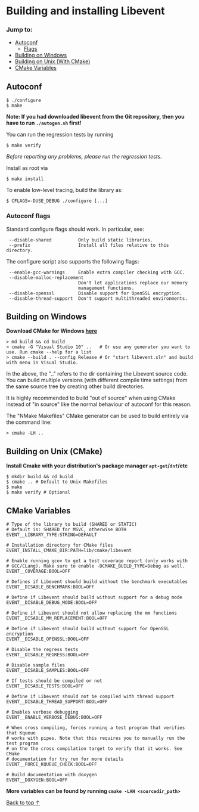 # Building and installing Libevent
### Jump to:
- [Autoconf](#autoconf)
  - [Flags](#autoconf-flags)
- [Building on Windows](#building-on-windows)
- [Building on Unix (With CMake)](#building-on-unix-cmake)
- [CMake Variables](#cmake-variables)

## Autoconf

```
$ ./configure
$ make
```

**Note: If you had downloaded libevent from the Git repository, then you have to run `./autogen.sh` first!**

You can run the regression tests by running
```
$ make verify
```
*Before reporting any problems, please run the regression tests.*

Install as root via
```
$ make install
```

To enable low-level tracing, build the library as:
```
$ CFLAGS=-DUSE_DEBUG ./configure [...]
```

### Autoconf flags

Standard configure flags should work. In particular, see:
```
 --disable-shared          Only build static libraries.
 --prefix                  Install all files relative to this directory.
```

The configure script also supports the following flags:
```
 --enable-gcc-warnings     Enable extra compiler checking with GCC.
 --disable-malloc-replacement
                           Don't let applications replace our memory
                           management functions.
 --disable-openssl         Disable support for OpenSSL encryption.
 --disable-thread-support  Don't support multithreaded environments.
```

## Building on Windows
__Download CMake for Windows [here](https://cmake.org/download/)__
```
> md build && cd build
> cmake -G "Visual Studio 10" ..   # Or use any generator you want to use. Run cmake --help for a list
> cmake --build . --config Release # Or "start libevent.sln" and build with menu in Visual Studio.
```
In the above, the ".." refers to the dir containing the Libevent source code. You can build multiple versions (with different compile time settings) from the same source tree by creating other build directories.

It is highly recommended to build "out of source" when using CMake instead of "in source" like the normal behaviour of autoconf for this reason.

The "NMake Makefiles" CMake generator can be used to build entirely via the command line:
```
> cmake -LH ..
```

## Building on Unix (CMake)
__Install Cmake with your distribution's package manager `apt-get`/`dnf`/etc__
```
$ mkdir build && cd build
$ cmake .. # Default to Unix Makefiles
$ make
$ make verify # Optional
```

## CMake Variables
```
# Type of the library to build (SHARED or STATIC)
# Default is: SHARED for MSVC, otherwise BOTH
EVENT__LIBRARY_TYPE:STRING=DEFAULT

# Installation directory for CMake files
EVENT_INSTALL_CMAKE_DIR:PATH=lib/cmake/libevent

# Enable running gcov to get a test coverage report (only works with
# GCC/CLang). Make sure to enable -DCMAKE_BUILD_TYPE=Debug as well.
EVENT__COVERAGE:BOOL=OFF

# Defines if Libevent should build without the benchmark executables
EVENT__DISABLE_BENCHMARK:BOOL=OFF

# Define if Libevent should build without support for a debug mode
EVENT__DISABLE_DEBUG_MODE:BOOL=OFF

# Define if Libevent should not allow replacing the mm functions
EVENT__DISABLE_MM_REPLACEMENT:BOOL=OFF

# Define if Libevent should build without support for OpenSSL encryption
EVENT__DISABLE_OPENSSL:BOOL=OFF

# Disable the regress tests
EVENT__DISABLE_REGRESS:BOOL=OFF

# Disable sample files
EVENT__DISABLE_SAMPLES:BOOL=OFF

# If tests should be compiled or not
EVENT__DISABLE_TESTS:BOOL=OFF

# Define if Libevent should not be compiled with thread support
EVENT__DISABLE_THREAD_SUPPORT:BOOL=OFF

# Enables verbose debugging
EVENT__ENABLE_VERBOSE_DEBUG:BOOL=OFF

# When cross compiling, forces running a test program that verifies that Kqueue
# works with pipes. Note that this requires you to manually run the test program
# on the the cross compilation target to verify that it works. See CMake
# documentation for try_run for more details
EVENT__FORCE_KQUEUE_CHECK:BOOL=OFF

# Build documentation with doxygen
EVENT__DOXYGEN:BOOL=OFF
```
__More variables can be found by running `cmake -LAH <sourcedir_path>`__

[Back to top &uarr;](#jump-to)
